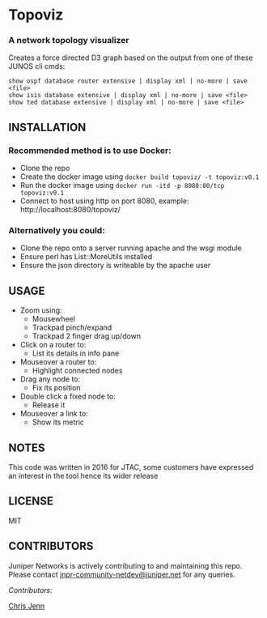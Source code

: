 # Topoviz 
### A network topology visualizer 

Creates a force directed D3 graph based on the output from one of these JUNOS cli cmds:  

```show ospf database router extensive | display xml | no-more | save <file>```  
```show isis database extensive | display xml | no-more | save <file>```  
```show ted database extensive | display xml | no-more | save <file>```  


## INSTALLATION

### Recommended method is to use Docker:

  * Clone the repo  
  * Create the docker image using ```docker build topoviz/ -t topoviz:v0.1```
  * Run the docker image using ```docker run -itd -p 8080:80/tcp topoviz:v0.1```
  * Connect to host using http on port 8080, example: http://localhost:8080/topoviz/  

### Alternatively you could:
  * Clone the repo onto a server running apache and the wsgi module
  * Ensure perl has List::MoreUtils installed  
  * Ensure the json directory is writeable by the apache user  
  

## USAGE

* Zoom using:
  * Mousewheel
  * Trackpad pinch/expand
  * Trackpad 2 finger drag up/down
* Click on a router to:
  * List its details in info pane
* Mouseover a router to:
  * Highlight connected nodes
* Drag any node to:
  * Fix its position
* Double click a fixed node to:
  * Release it
* Mouseover a link to:
  * Show its metric
  
  
## NOTES

This code was written in 2016 for JTAC, some customers have expressed an interest in the tool hence its wider release  

## LICENSE

MIT  

## CONTRIBUTORS

Juniper Networks is actively contributing to and maintaining this repo. Please contact jnpr-community-netdev@juniper.net for any queries.

*Contributors:*

[Chris Jenn](https://github.com/ipmonk)
